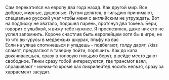 Сам перекатился на европу два года назад. Как другой мир. Все добрые, мирные, душевные. Лутом делятся, в гильдию принимают, специально русский учат чтобы меня с английским не утруждать. Вот на подписку не хватало, подошел парень, протянул два токена. Бери, говорит с улыбкой, я вижу тебе нужнее. Я прослезился, даже ник его не успел запомнить. Короче счастлив быть европейцем хотя бы в игре, не то что вы-урусы в медвежьих шкурах, ппьфу на вас  
Если на улице споткнешься и упадешь - подбегают, голду дарят, /kiss спамят, предлагают в таверну пойти, порпшить. Как до капа докачиваешься, сразу в топовую гильдию берут, в рейде место дают свободное. Тянки сразу тобой интересуются, где трансмог взял, спрашивают - ихним-то кроме как пикрилейтед носить нельзя, сразу за харрасмент засудят.